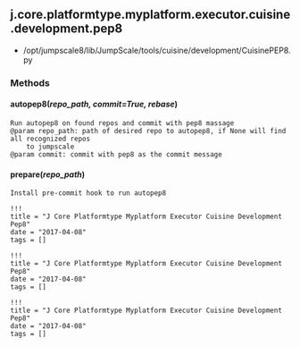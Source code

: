 <!-- toc -->
## j.core.platformtype.myplatform.executor.cuisine.development.pep8

- /opt/jumpscale8/lib/JumpScale/tools/cuisine/development/CuisinePEP8.py

### Methods

#### autopep8(*repo_path, commit=True, rebase*) 

```
Run autopep8 on found repos and commit with pep8 massage
@param repo_path: path of desired repo to autopep8, if None will find all recognized repos
    to jumpscale
@param commit: commit with pep8 as the commit message

```

#### prepare(*repo_path*) 

```
Install pre-commit hook to run autopep8

```


```
!!!
title = "J Core Platformtype Myplatform Executor Cuisine Development Pep8"
date = "2017-04-08"
tags = []
```

```
!!!
title = "J Core Platformtype Myplatform Executor Cuisine Development Pep8"
date = "2017-04-08"
tags = []
```

```
!!!
title = "J Core Platformtype Myplatform Executor Cuisine Development Pep8"
date = "2017-04-08"
tags = []
```
